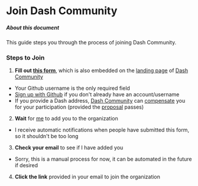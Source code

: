 # Join Dash Community

##### About this document
This guide steps you through the process of joining Dash Community.  

### Steps to Join
1. **Fill out [this form](https://docs.google.com/forms/d/e/1FAIpQLSfVn3lTYZc6Rkk6OwOcRmjzwmSmVLBbavQUafcMOUEu9anYxw/viewform)**, which is also embedded on the [landing page](http://dashcommunity.github.io) of [Dash Community](https://github.com/dashcommunity)
  * Your Github username is the only required field
  * [Sign up with Github](https://help.github.com/articles/signing-up-for-a-new-github-account/) if you don't already have an account/username
  * If you provide a Dash address, [Dash Community](https://github.com/dashcommunity) can [compensate](https://github.com/dashcommunity/proposal-dash-community/blob/master/proposal.md#table-1---project-milestones) you for your participation (provided the [proposal](https://www.dashcentral.org/p/dash-community) passes)
2. **Wait** for [me](https://github.com/riongull) to add you to the organization
  * I receive automatic notifications when people have submitted this form, so it shouldn't be too long
3. **Check your email** to see if I have added you
  * Sorry, this is a manual process for now, it can be automated in the future if desired
4. **Click the link** provided in your email to join the organization
